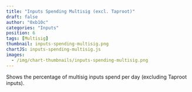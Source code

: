 ```yaml
---
title: "Inputs Spending Multisig (excl. Taproot)"
draft: false
author: "0xb10c"
categories: "Inputs"
position: 6
tags: [Multisig]
thumbnail: inputs-spending-multisig.png
chartJS: inputs-spending-multisig.js
images:
  - /img/chart-thumbnails/inputs-spending-multisig.png
---
```


Shows the percentage of multisig inputs spend per day (excluding Taproot inputs).
<!--more-->
